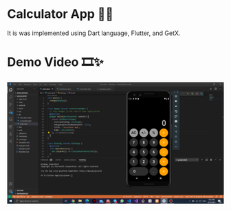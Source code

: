 # Calculator App 📱✨
It is was implemented using Dart language, Flutter, and GetX.

# Demo Video 🎞✨
[![Watch the video](https://github.com/AmalAljabri/Calculator-App/blob/master/Calculator%20App.png)]()

